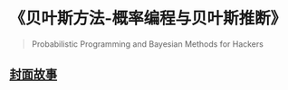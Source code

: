 # 《贝叶斯方法-概率编程与贝叶斯推断》
> Probabilistic Programming and Bayesian Methods for Hackers

## [封面故事](mullus-surmuletus.md)  
